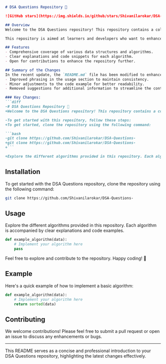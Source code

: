 ```markdown
# DSA Questions Repository 🚀

![GitHub stars](https://img.shields.io/github/stars/Shivanilarokar/DSA-Questions-) ![GitHub forks](https://img.shields.io/github/forks/Shivanilarokar/DSA-Questions-) ![GitHub issues](https://img.shields.io/github/issues/Shivanilarokar/DSA-Questions-)

## Overview
Welcome to the DSA Questions repository! This repository contains a collection of data structures and algorithms (DSA) implemented in Python. Each algorithm is accompanied by clear explanations and code examples to help you understand the concepts better.

This repository is aimed at learners and developers who want to enhance their understanding of data structures and algorithms through practical examples and solutions.

## Features
- Comprehensive coverage of various data structures and algorithms.
- Clear explanations and code snippets for each algorithm.
- Open for contributions to enhance the repository further.

## Summary of the Changes
In the recent update, the `README.md` file has been modified to enhance clarity and usability. The following changes were made:
- Improved phrasing in the usage section to maintain consistency.
- Minor adjustments to the code example for better readability.
- Removed suggestions for additional information to streamline the content.

### Key Changes:
```diff
-# DSA Questions Repository 🤖
+Welcome to the DSA Questions repository! This repository contains a collection of data structure and algorithm questions designed to help you master coding interviews and improve your problem-solving skills.

-To get started with this repository, follow these steps:
+To get started, clone the repository using the following command:

```bash
-git clone https://github.com/Shivanilarokar/DSA-Questions-
+git clone https://github.com/Shivanilarokar/DSA-Questions-
+```

+Explore the different algorithms provided in this repository. Each algorithm is accompanied by clear explanations and code examples.
```

## Installation
To get started with the DSA Questions repository, clone the repository using the following command:

```bash
git clone https://github.com/Shivanilarokar/DSA-Questions-
```

## Usage
Explore the different algorithms provided in this repository. Each algorithm is accompanied by clear explanations and code examples.

```python
def example_algorithm(data):
    # Implement your algorithm here
    pass
```

Feel free to explore and contribute to the repository. Happy coding! 🎉

## Example
Here's a quick example of how to implement a basic algorithm:

```python
def example_algorithm(data):
    # Implement your algorithm here
    return sorted(data)
```

## Contributing
We welcome contributions! Please feel free to submit a pull request or open an issue to discuss any enhancements or bugs.

---

This README serves as a concise and professional introduction to your DSA Questions repository, highlighting the latest changes effectively.
```